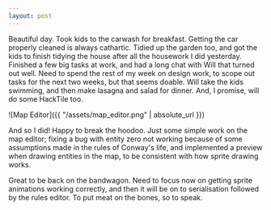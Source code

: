 ```yaml
---
layout: post
---
```


Beautiful day. Took kids to the carwash for breakfast. Getting the car properly
cleaned is always cathartic. Tidied up the garden too, and got the kids to
finish tidying the house after all the housework I did yesterday. Finished a few
big tasks at work, and had a long chat with Will that turned out well. Need to
spend the rest of my week on design work, to scope out tasks for the next two
weeks, but that seems doable. Will take the kids swimming, and then make lasagna
and salad for dinner. And, I promise, will do some HackTile too.

![Map Editor]({{ "/assets/map_editor.png" | absolute_url }})

And so I did! Happy to break the hoodoo. Just some simple work on the map
editor; fixing a bug with entity zero not working because of some assumptions
made in the rules of Conway's life, and implemented a preview when drawing
entities in the map, to be consistent with how sprite drawing works.

Great to be back on the bandwagon. Need to focus now on getting sprite
animations working correctly, and then it will be on to serialisation followed
by the rules editor. To put meat on the bones, so to speak.
